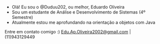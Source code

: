 - Olá! Eu sou o @Duduu202, ou melhor, Eduardo Oliveira
- Sou um estudante de Análise e Desenvolvimento de Sistemas (4º Semestre)
- Atualmente estou me aprofundando na orientação a objetos com Java

Entre em contato comigo :)
Edu.Ap.Oliveira2002@gmail.com  |  (11)943129449

